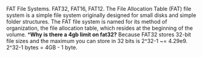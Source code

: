 FAT File Systems. FAT32, FAT16, FAT12. The File Allocation Table (FAT) file system is a simple file system originally designed for
small disks and simple folder structures. The FAT file system is named for its method of organization, the file allocation table,
which resides at the beginning of the volume.
***Why is there a 4gb limit on fat32?**
Because FAT32 stores 32-bit file sizes and the maximum you can store in 32 bits is 2^32-1 ~= 4.29e9. 2^32-1 bytes = 4GB - 1 byte. 
